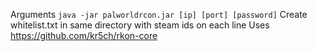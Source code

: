 Arguments `java -jar palworldrcon.jar [ip] [port] [password]`
Create whitelist.txt in same directory with steam ids on each line
Uses https://github.com/kr5ch/rkon-core